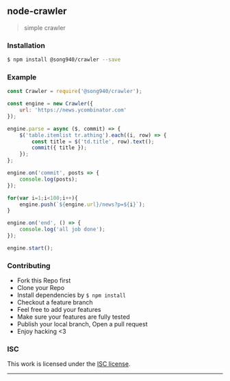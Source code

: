 ## node-crawler

> simple crawler

### Installation

```bash
$ npm install @song940/crawler --save
```

### Example

```js
const Crawler = require('@song940/crawler');

const engine = new Crawler({ 
    url: 'https://news.ycombinator.com'
});

engine.parse = async ($, commit) => {
    $('table.itemlist tr.athing').each((i, row) => {
        const title = $('td.title', row).text();
        commit({ title });
    });
};

engine.on('commit', posts => {
    console.log(posts);
});

for(var i=1;i<100;i++){
    engine.push(`${engine.url}/news?p=${i}`);
}

engine.on('end', () => {
    console.log('all job done');
});

engine.start();

```

### Contributing
- Fork this Repo first
- Clone your Repo
- Install dependencies by `$ npm install`
- Checkout a feature branch
- Feel free to add your features
- Make sure your features are fully tested
- Publish your local branch, Open a pull request
- Enjoy hacking <3

### ISC

This work is licensed under the [ISC license](./LICENSE).

---